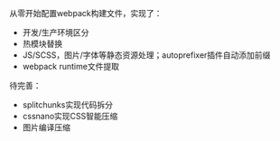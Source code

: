 从零开始配置webpack构建文件，实现了：
- 开发/生产环境区分
- 热模块替换
- JS/SCSS，图片/字体等静态资源处理；autoprefixer插件自动添加前缀
- webpack runtime文件提取

待完善：
- splitchunks实现代码拆分
- cssnano实现CSS智能压缩
- 图片编译压缩

